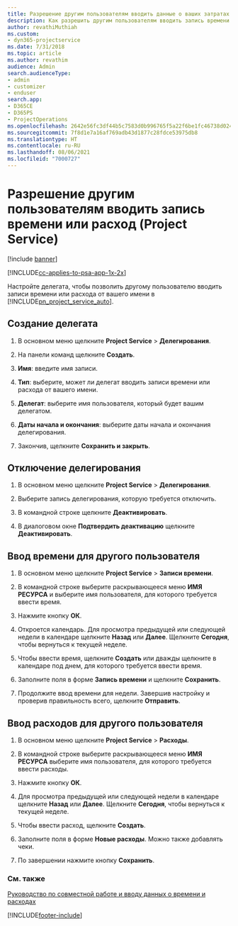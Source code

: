 ```yaml
---
title: Разрешение другим пользователям вводить данные о ваших затратах времени или расходах
description: Как разрешить другим пользователям вводить запись времени или расход в Project Service
author: revathiMuthiah
ms.custom:
- dyn365-projectservice
ms.date: 7/31/2018
ms.topic: article
ms.author: revathim
audience: Admin
search.audienceType:
- admin
- customizer
- enduser
search.app:
- D365CE
- D365PS
- ProjectOperations
ms.openlocfilehash: 2642e56fc3df44b5c7583d0b996765f5a22f6be1fc46738d02462d928f833048
ms.sourcegitcommit: 7f8d1e7a16af769adb43d1877c28fdce53975db8
ms.translationtype: HT
ms.contentlocale: ru-RU
ms.lasthandoff: 08/06/2021
ms.locfileid: "7000727"
---
```

# <a name="allow-someone-else-to-enter-your-time-entry-or-expense-project-service"></a>Разрешение другим пользователям вводить запись времени или расход (Project Service)

[!include [banner](../includes/psa-now-project-operations.md)]

[!INCLUDE[cc-applies-to-psa-app-1x-2x](../includes/cc-applies-to-psa-app-1x-2x.md)]

Настройте делегата, чтобы позволить другому пользователю вводить записи времени или расхода от вашего имени в [!INCLUDE[pn_project_service_auto](../includes/pn-project-service-auto.md)].  
  
## <a name="create-a-delegate"></a>Создание делегата  
  
1.  В основном меню щелкните **Project Service** > **Делегирования**.  
  
2.  На панели команд щелкните **Создать**.  
  
3. **Имя**: введите имя записи.  
  
4. **Тип**: выберите, может ли делегат вводить записи времени или расхода от вашего имени.  
  
5. **Делегат**: выберите имя пользователя, который будет вашим делегатом.  
  
6. **Даты начала и окончания**: выберите даты начала и окончания делегирования.  
  
7.  Закончив, щелкните **Сохранить и закрыть**.  
  
## <a name="turn-off-delegation"></a>Отключение делегирования  
  
1.  В основном меню щелкните **Project Service** > **Делегирования**.  
  
2.  Выберите запись делегирования, которую требуется отключить.  
  
3.  В командной строке щелкните **Деактивировать**.  
  
4.  В диалоговом окне **Подтвердить деактивацию** щелкните **Деактивировать**.  
  
## <a name="enter-time-for-someone-else"></a>Ввод времени для другого пользователя  
  
1.  В основном меню щелкните **Project Service** > **Записи времени**.  
  
2.  В командной строке выберите раскрывающееся меню **ИМЯ РЕСУРСА** и выберите имя пользователя, для которого требуется ввести время.  
  
3.  Нажмите кнопку **ОК**.  
  
4.  Откроется календарь. Для просмотра предыдущей или следующей недели в календаре щелкните **Назад** или **Далее**. Щелкните **Сегодня**, чтобы вернуться к текущей неделе.  
  
5.  Чтобы ввести время, щелкните **Создать** или дважды щелкните в календаре под днем, для которого требуется ввести время.  
  
6.  Заполните поля в форме **Запись времени** и щелкните **Сохранить**.  
  
7.  Продолжите ввод времени для недели. Завершив настройку и проверив правильность всего, щелкните **Отправить**.  
  
## <a name="enter-expenses-for-someone-else"></a>Ввод расходов для другого пользователя  
  
1.  В основном меню щелкните **Project Service** > **Расходы**.  
  
2.  В командной строке выберите раскрывающееся меню **ИМЯ РЕСУРСА** выберите имя пользователя, для которого требуется ввести расходы.  
  
3.  Нажмите кнопку **ОК**.  
  
4.  Для просмотра предыдущей или следующей недели в календаре щелкните **Назад** или **Далее**. Щелкните **Сегодня**, чтобы вернуться к текущей неделе.  
  
5.  Чтобы ввести расход, щелкните **Создать**.  
  
6.  Заполните поля в форме **Новые расходы**. Можно также добавлять чеки.  
  
7.  По завершении нажмите кнопку **Сохранить**.  
  
### <a name="see-also"></a>См. также  
 [Руководство по совместной работе и вводу данных о времени и расходах](../psa/time-expense-collaboration-guide.md)


[!INCLUDE[footer-include](../includes/footer-banner.md)]